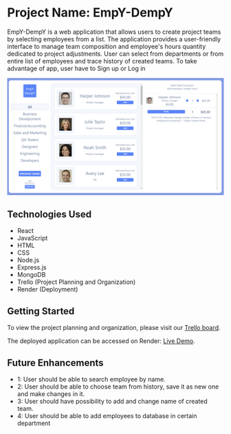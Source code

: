 # Project Name: EmpY-DempY

EmpY-DempY is a web application that allows users to create project teams by selecting employees from a list. The application provides a user-friendly interface to manage team composition and employee's hours quantity dedicated to project adjustments. 
User can select from departments or from entire list of employees and trace history of created teams.
To take advantage of app, user have to Sign up or Log in

![view](./view.png)

## Technologies Used

- React
- JavaScript
- HTML
- CSS
- Node.js
- Express.js
- MongoDB
- Trello (Project Planning and Organization)
- Render (Deployment)

## Getting Started

To view the project planning and organization, please visit our [Trello board](https://trello.com/invite/b/5VixypJO/ATTIb944c96f904c7ca07274eda8bd5c66243ACA6212/mern-project).

The deployed application can be accessed on Render: [Live Demo]().

## Future Enhancements

- 1: User should be able to search employee by name.
- 2: User should be able to choose team from history, save it as new one and make changes in it.
- 3: User should have possibility to add and change name of created team.
- 4: User should be able to add employees to database in certain department
